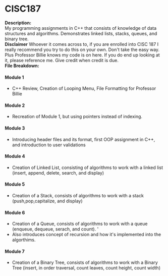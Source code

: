 # CISC187
**Description:** 
<br>
My programming assignments in C++ that consists of knowledge of data structures and algorithms. Demonstrates linked lists, stacks, queues, and binary tree.
<br>
**Disclaimer** 
Whoever it comes across to, if you are enrolled into CISC 187 I really recommend you try to do this on your own. Don't take the easy way. Plus Professor Billie knows my code is on here. If you do end up looking at it, please reference me. Give credit when credit is due. 
<br>
**File Breakdown:** 
#### Module 1 
- C++ Review, Creation of Looping Menu, File Formatting for Professor Billie
#### Module 2 
- Recreation of Module 1, but using pointers instead of indexing. 
#### Module 3 
- Introducing header files and its format, first OOP assignment in C++, and introduction to user validations
#### Module 4 
- Creation of Linked List, consisting of algorithms to work with a linked list (insert, append, delete, search, and display)
#### Module 5 
- Creation of a Stack, consists of algorithms to work with a stack (push,pop,capitalize, and display)
#### Module 6 
- Creation of a Queue, consists of algorithms  to work with a queue (enqueue, dequeue, serach, and count). '
- Also introduces concept of recursion and how it's implemented into the algorthims. 
#### Module 7
- Creation of a Binary Tree, consists of algorithms to work with a Binary Tree (insert, in order traversal, count leaves, count height, count width)
